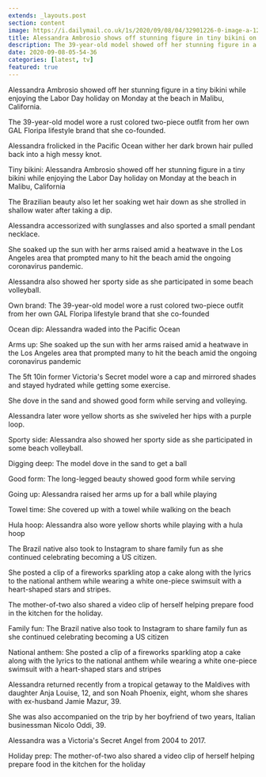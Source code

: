 ```yaml
---
extends: _layouts.post
section: content
image: https://i.dailymail.co.uk/1s/2020/09/08/04/32901226-0-image-a-128_1599536967497.jpg 
title: Alessandra Ambrosio shows off stunning figure in tiny bikini on beach in Malibu for Labor Day 
description: The 39-year-old model showed off her stunning figure in a tiny bikini while enjoying the Labor Day holiday on Monday at the beach in Malibu, California. 
date: 2020-09-08-05-54-36 
categories: [latest, tv] 
featured: true 
--- 
```

Alessandra Ambrosio showed off her stunning figure in a tiny bikini while enjoying the Labor Day holiday on Monday at the beach in Malibu, California.

The 39-year-old model wore a rust colored two-piece outfit from her own GAL Floripa lifestyle brand that she co-founded.

Alessandra frolicked in the Pacific Ocean wither her dark brown hair pulled back into a high messy knot.

Tiny bikini: Alessandra Ambrosio showed off her stunning figure in a tiny bikini while enjoying the Labor Day holiday on Monday at the beach in Malibu, California

The Brazilian beauty also let her soaking wet hair down as she strolled in shallow water after taking a dip.

Alessandra accessorized with sunglasses and also sported a small pendant necklace.

She soaked up the sun with her arms raised amid a heatwave in the Los Angeles area that prompted many to hit the beach amid the ongoing coronavirus pandemic.

Alessandra also showed her sporty side as she participated in some beach volleyball.

Own brand: The 39-year-old model wore a rust colored two-piece outfit from her own GAL Floripa lifestyle brand that she co-founded

Ocean dip: Alessandra waded into the Pacific Ocean

Arms up: She soaked up the sun with her arms raised amid a heatwave in the Los Angeles area that prompted many to hit the beach amid the ongoing coronavirus pandemic

The 5ft 10in former Victoria's Secret model wore a cap and mirrored shades and stayed hydrated while getting some exercise.

She dove in the sand and showed good form while serving and volleying.

Alessandra later wore yellow shorts as she swiveled her hips with a purple loop.

Sporty side: Alessandra also showed her sporty side as she participated in some beach volleyball.

Digging deep: The model dove in the sand to get a ball

Good form: The long-legged beauty showed good form while serving

Going up: Alessandra raised her arms up for a ball while playing

Towel time: She covered up with a towel while walking on the beach

Hula hoop: Alessandra also wore yellow shorts while playing with a hula hoop

The Brazil native also took to Instagram to share family fun as she continued celebrating becoming a US citizen.

She posted a clip of a fireworks sparkling atop a cake along with the lyrics to the national anthem while wearing a white one-piece swimsuit with a heart-shaped stars and stripes.

The mother-of-two also shared a video clip of herself helping prepare food in the kitchen for the holiday.  

Family fun: The Brazil native also took to Instagram to share family fun as she continued celebrating becoming a US citizen

National anthem: She posted a clip of a fireworks sparkling atop a cake along with the lyrics to the national anthem while wearing a white one-piece swimsuit with a heart-shaped stars and stripes

Alessandra returned recently from a tropical getaway to the Maldives with daughter Anja Louise, 12, and son Noah Phoenix, eight, whom she shares with ex-husband Jamie Mazur, 39.

She was also accompanied on the trip by her boyfriend of two years, Italian businessman Nicolo Oddi, 39.

Alessandra was a Victoria's Secret Angel from 2004 to 2017.

Holiday prep: The mother-of-two also shared a video clip of herself helping prepare food in the kitchen for the holiday

